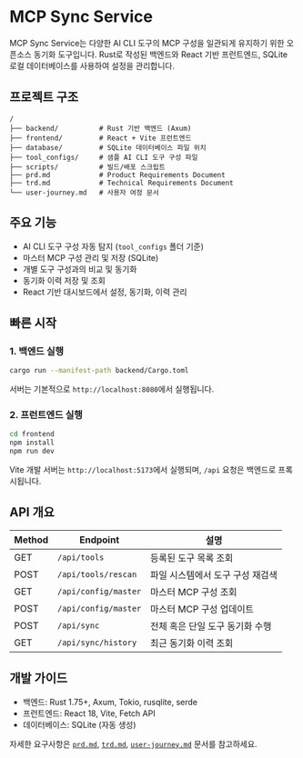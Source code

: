 # MCP Sync Service

MCP Sync Service는 다양한 AI CLI 도구의 MCP 구성을 일관되게 유지하기 위한 오픈소스 동기화 도구입니다. Rust로 작성된 백엔드와 React 기반 프런트엔드, SQLite 로컬 데이터베이스를 사용하여 설정을 관리합니다.

## 프로젝트 구조

```
/
├── backend/          # Rust 기반 백엔드 (Axum)
├── frontend/         # React + Vite 프런트엔드
├── database/         # SQLite 데이터베이스 파일 위치
├── tool_configs/     # 샘플 AI CLI 도구 구성 파일
├── scripts/          # 빌드/배포 스크립트
├── prd.md            # Product Requirements Document
├── trd.md            # Technical Requirements Document
└── user-journey.md   # 사용자 여정 문서
```

## 주요 기능

- AI CLI 도구 구성 자동 탐지 (`tool_configs` 폴더 기준)
- 마스터 MCP 구성 관리 및 저장 (SQLite)
- 개별 도구 구성과의 비교 및 동기화
- 동기화 이력 저장 및 조회
- React 기반 대시보드에서 설정, 동기화, 이력 관리

## 빠른 시작

### 1. 백엔드 실행

```bash
cargo run --manifest-path backend/Cargo.toml
```

서버는 기본적으로 `http://localhost:8080`에서 실행됩니다.

### 2. 프런트엔드 실행

```bash
cd frontend
npm install
npm run dev
```

Vite 개발 서버는 `http://localhost:5173`에서 실행되며, `/api` 요청은 백엔드로 프록시됩니다.

## API 개요

| Method | Endpoint              | 설명 |
| ------ | --------------------- | ---- |
| GET    | `/api/tools`          | 등록된 도구 목록 조회 |
| POST   | `/api/tools/rescan`   | 파일 시스템에서 도구 구성 재검색 |
| GET    | `/api/config/master`  | 마스터 MCP 구성 조회 |
| POST   | `/api/config/master`  | 마스터 MCP 구성 업데이트 |
| POST   | `/api/sync`           | 전체 혹은 단일 도구 동기화 수행 |
| GET    | `/api/sync/history`   | 최근 동기화 이력 조회 |

## 개발 가이드

- 백엔드: Rust 1.75+, Axum, Tokio, rusqlite, serde
- 프런트엔드: React 18, Vite, Fetch API
- 데이터베이스: SQLite (자동 생성)

자세한 요구사항은 [`prd.md`](./prd.md), [`trd.md`](./trd.md), [`user-journey.md`](./user-journey.md) 문서를 참고하세요.
